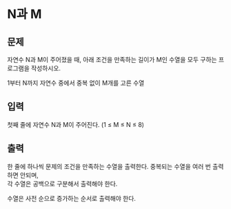 N과 M
====

문제
----
자연수 N과 M이 주어졌을 때, 아래 조건을 만족하는 길이가 M인 수열을 모두 구하는 프로그램을 작성하시오.    

1부터 N까지 자연수 중에서 중복 없이 M개를 고른 수열

입력
--
첫째 줄에 자연수 N과 M이 주어진다. (1 ≤ M ≤ N ≤ 8)

출력
---
한 줄에 하나씩 문제의 조건을 만족하는 수열을 출력한다. 중복되는 수열을 여러 번 출력하면 안되며,   
각 수열은 공백으로 구분해서 출력해야 한다.  

수열은 사전 순으로 증가하는 순서로 출력해야 한다.


